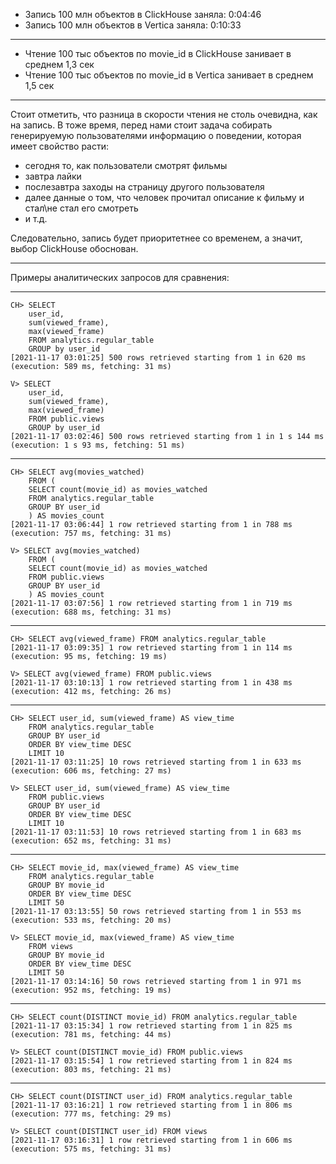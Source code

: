 * Запись 100 млн объектов в ClickHouse заняла: 0:04:46
* Запись 100 млн объектов в Vertica заняла: 0:10:33
___
* Чтение 100 тыс объектов по movie_id в ClickHouse занивает в среднем 1,3 сек
* Чтение 100 тыс объектов по movie_id в Vertica занивает в среднем 1,5 сек
___
Стоит отметить, что разница в скорости чтения не столь очевидна, как на запись. 
В тоже время, перед нами стоит задача собирать генерируемую пользователями информацию о поведении, которая имеет свойство расти:
- сегодня то, как пользователи смотрят фильмы
- завтра лайки
- послезавтра заходы на страницу другого пользователя
- далее данные о том, что человек прочитал описание к фильму и стал\не стал его смотреть
- и т.д.

Следовательно, запись будет приоритетнее со временем, а значит, выбор ClickHouse обоснован.
___
Примеры аналитических запросов для сравнения:
____
```
CH> SELECT
    user_id,
    sum(viewed_frame),
    max(viewed_frame)
    FROM analytics.regular_table
    GROUP by user_id
[2021-11-17 03:01:25] 500 rows retrieved starting from 1 in 620 ms (execution: 589 ms, fetching: 31 ms)
```
```
V> SELECT
    user_id,
    sum(viewed_frame),
    max(viewed_frame)
    FROM public.views
    GROUP by user_id
[2021-11-17 03:02:46] 500 rows retrieved starting from 1 in 1 s 144 ms (execution: 1 s 93 ms, fetching: 51 ms)
```
____
```
CH> SELECT avg(movies_watched)
    FROM (
    SELECT count(movie_id) as movies_watched
    FROM analytics.regular_table
    GROUP BY user_id
    ) AS movies_count
[2021-11-17 03:06:44] 1 row retrieved starting from 1 in 788 ms (execution: 757 ms, fetching: 31 ms)
```
```
V> SELECT avg(movies_watched)
    FROM (
    SELECT count(movie_id) as movies_watched
    FROM public.views
    GROUP BY user_id
    ) AS movies_count
[2021-11-17 03:07:56] 1 row retrieved starting from 1 in 719 ms (execution: 688 ms, fetching: 31 ms)
```
___
```
CH> SELECT avg(viewed_frame) FROM analytics.regular_table
[2021-11-17 03:09:35] 1 row retrieved starting from 1 in 114 ms (execution: 95 ms, fetching: 19 ms)
```
```
V> SELECT avg(viewed_frame) FROM public.views
[2021-11-17 03:10:13] 1 row retrieved starting from 1 in 438 ms (execution: 412 ms, fetching: 26 ms)
```
____
```
CH> SELECT user_id, sum(viewed_frame) AS view_time  
    FROM analytics.regular_table
    GROUP BY user_id 
    ORDER BY view_time DESC 
    LIMIT 10
[2021-11-17 03:11:25] 10 rows retrieved starting from 1 in 633 ms (execution: 606 ms, fetching: 27 ms)
```
```
V> SELECT user_id, sum(viewed_frame) AS view_time  
    FROM public.views
    GROUP BY user_id 
    ORDER BY view_time DESC 
    LIMIT 10
[2021-11-17 03:11:53] 10 rows retrieved starting from 1 in 683 ms (execution: 652 ms, fetching: 31 ms)
```
___
```
CH> SELECT movie_id, max(viewed_frame) AS view_time
    FROM analytics.regular_table
    GROUP BY movie_id
    ORDER BY view_time DESC
    LIMIT 50
[2021-11-17 03:13:55] 50 rows retrieved starting from 1 in 553 ms (execution: 533 ms, fetching: 20 ms)
```
```
V> SELECT movie_id, max(viewed_frame) AS view_time
    FROM views
    GROUP BY movie_id
    ORDER BY view_time DESC
    LIMIT 50
[2021-11-17 03:14:16] 50 rows retrieved starting from 1 in 971 ms (execution: 952 ms, fetching: 19 ms)
```
____

```
CH> SELECT count(DISTINCT movie_id) FROM analytics.regular_table
[2021-11-17 03:15:34] 1 row retrieved starting from 1 in 825 ms (execution: 781 ms, fetching: 44 ms)
```
```
V> SELECT count(DISTINCT movie_id) FROM public.views
[2021-11-17 03:15:54] 1 row retrieved starting from 1 in 824 ms (execution: 803 ms, fetching: 21 ms)
```
___
```
CH> SELECT count(DISTINCT user_id) FROM analytics.regular_table
[2021-11-17 03:16:21] 1 row retrieved starting from 1 in 806 ms (execution: 777 ms, fetching: 29 ms)
```
```
V> SELECT count(DISTINCT user_id) FROM views
[2021-11-17 03:16:31] 1 row retrieved starting from 1 in 606 ms (execution: 575 ms, fetching: 31 ms)
```

